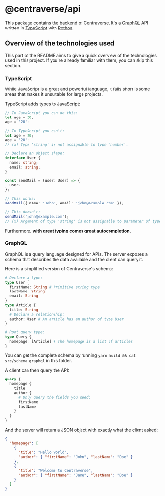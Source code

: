 # @centraverse/api

This package contains the backend of Centraverse. It's a [GraphQL](https://graphql.org/) API written in [TypeScript](https://www.typescriptlang.org/) with [Pothos](https://pothos-graphql.dev/).

## Overview of the technologies used

This part of the README aims to give a quick overview of the technologies used in this project. If you're already familiar with them, you can skip this section.

### TypeScript

While JavaScript is a great and powerful language, it falls short is some areas that makes it unsuitable for large projects.

TypeScript adds types to JavaScript:

```ts
// In JavaScript you can do this:
let age = 20;
age = '20';

// In TypeScript you can't:
let age = 20;
age = '20';
// (x) Type 'string' is not assignable to type 'number'.

// Declare an object shape:
interface User {
  name: string;
  email: string;
}

const sendMail = (user: User) => {
  user.
};

// This works:
sendMail({ name: 'John', email: 'john@example.com' });

// This doesn't:
sendMail('john@example.com');
// (x) Argument of type 'string' is not assignable to parameter of type 'User'.
```

Furthermore, **with great typing comes great autocompletion.**

### GraphQL

GraphQL is a query language designed for APIs. The server exposes a schema that describes the data available and the client can query it.

Here is a simplified version of Centraverse's schema:

```graphql
# Declare a type:
type User {
  firstName: String # Primitive string type
  lastName: String
  email: String
}
type Article {
  title: String
  # Declare a relationship:
  author: User # An article has an author of type User
}

# Root query type:
type Query {
  homepage: [Article] # The homepage is a list of articles
}
```

You can get the complete schema by running `yarn build && cat src/schema.graphql` in this folder.

A client can then query the API:

```graphql
query {
  homepage {
    title
    author {
      # Only query the fields you need:
      firstName
      lastName
    }
  }
}
```

And the server will return a JSON object with exactly what the client asked:

```json
{
  "homepage": [
    {
      "title": "Hello world",
      "author": { "firstName": "John", "lastName": "Doe" }
    },
    {
      "title": "Welcome to Centraverse",
      "author": { "firstName": "Jane", "lastName": "Doe" }
    }
  ]
}
```
